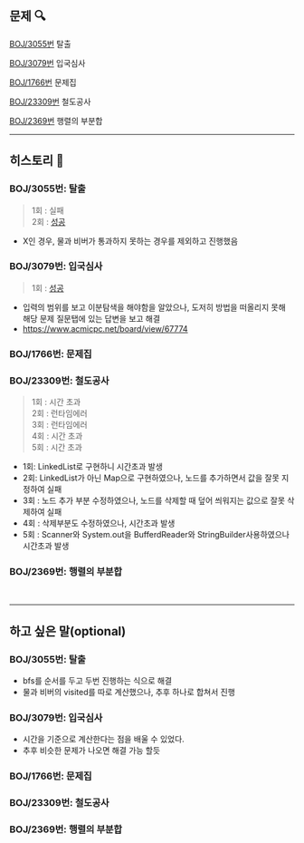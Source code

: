 ## 문제 :mag:

[BOJ/3055번](https://www.acmicpc.net/problem/3055) 탈출

[BOJ/3079번](https://www.acmicpc.net/problem/3079) 입국심사

[BOJ/1766번](https://www.acmicpc.net/problem/1766) 문제집

[BOJ/23309번](https://www.acmicpc.net/problem/23309) 철도공사

[BOJ/2369번](https://www.acmicpc.net/problem/14467) 행렬의 부분합

---

## 히스토리 :memo:

### BOJ/3055번: 탈출

> 1회 : 실패<br>
> 2회 : [성공](url)

- X인 경우, 물과 비버가 통과하지 못하는 경우를 제외하고 진행했음

### BOJ/3079번: 입국심사

> 1회 : [성공](url)

- 입력의 범위를 보고 이분탐색을 해야함을 알았으나, 도저히 방법을 떠올리지 못해 해당 문제 질문탭에 있는 답변을 보고 해결
- https://www.acmicpc.net/board/view/67774

### BOJ/1766번: 문제집

### BOJ/23309번: 철도공사

> 1회 : 시간 초과<br>
> 2회 : 런타임에러<br>
> 3회 : 런타임에러<br>
> 4회 : 시간 초과<br>
> 5회 : 시간 초과<br>

- 1회: LinkedList로 구현하니 시간초과 발생
- 2회: LinkedList가 아닌 Map으로 구현하였으나, 노드를 추가하면서 값을 잘못 지정하여 실패
- 3회 : 노드 추가 부분 수정하였으나, 노드를 삭제할 때 덮어 씌워지는 값으로 잘못 삭제하여 실패
- 4회 : 삭제부분도 수정하였으나, 시간초과 발생
- 5회 : Scanner와 System.out을 BufferdReader와 StringBuilder사용하였으나 시간초과 발생

### BOJ/2369번: 행렬의 부분합

<br>

---

## 하고 싶은 말(optional)

### BOJ/3055번: 탈출

- bfs를 순서를 두고 두번 진행하는 식으로 해결
- 물과 비버의 visited를 따로 계산했으나, 추후 하나로 합쳐서 진행

### BOJ/3079번: 입국심사

- 시간을 기준으로 계산한다는 점을 배울 수 있었다.
- 추후 비슷한 문제가 나오면 해결 가능 할듯

### BOJ/1766번: 문제집

### BOJ/23309번: 철도공사

### BOJ/2369번: 행렬의 부분합
